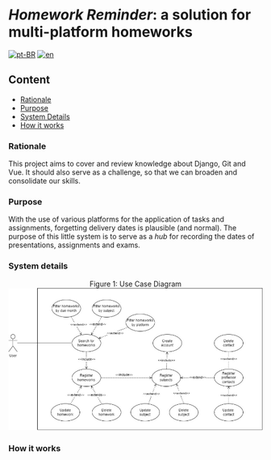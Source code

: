 # _Homework Reminder_: a solution for multi-platform homeworks

[![pt-BR](https://img.shields.io/badge/lang-pt--BR-green.svg)](README.md)
[![en](https://img.shields.io/badge/lang-en-red.svg)](README.en-US.md)

## Content

- [Rationale](#rationale)
- [Purpose](#purpose)
- [System Details](#system-details)
- [How it works](#how-it-works)
<!-- - [Installation](#installation) -->

### Rationale

This project aims to cover and review knowledge about Django, Git and Vue. It should also serve as a challenge, so that we can broaden and consolidate our skills.

### Purpose

With the use of various platforms for the application of tasks and assignments, forgetting delivery dates is plausible (and normal). The purpose of this little system is to serve as a _hub_ for recording the dates of presentations, assignments and exams.

### System details

<div style="text-align:center">
Figure 1: Use Case Diagram
<img src="docs/use_case.jpg" alt="Use Case Diagram">

<!-- Figure 1: Use Case Diagram
<img src="docs/use_case.jpg" alt="Use Case Diagram"> -->

</div>

### How it works

<!-- ### Installation -->
